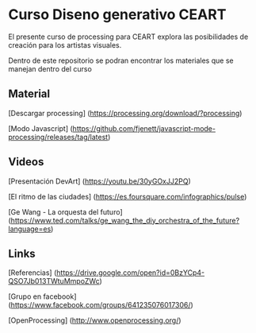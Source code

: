 # Curso Diseno generativo CEART
El presente curso de processing para CEART explora las posibilidades de creación para los artistas visuales.

Dentro de este repositorio se podran encontrar los materiales que se manejan dentro del curso

## Material
[Descargar processing] (https://processing.org/download/?processing)  

[Modo Javascript] (https://github.com/fjenett/javascript-mode-processing/releases/tag/latest)

## Videos
[Presentación DevArt] (https://youtu.be/30yGOxJJ2PQ)  

[El ritmo de las ciudades] (https://es.foursquare.com/infographics/pulse)

[Ge Wang - La orquesta del futuro] (https://www.ted.com/talks/ge_wang_the_diy_orchestra_of_the_future?language=es)

## Links

[Referencias] (https://drive.google.com/open?id=0BzYCp4-QSO7Jb013TWtuMmpoZWc)

[Grupo en facebook] (https://www.facebook.com/groups/641235076017306/)

[OpenProcessing] (http://www.openprocessing.org/)
